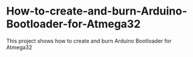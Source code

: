 # How-to-create-and-burn-Arduino-Bootloader-for-Atmega32
This project shows how to create and burn Arduino Bootloader for Atmega32
